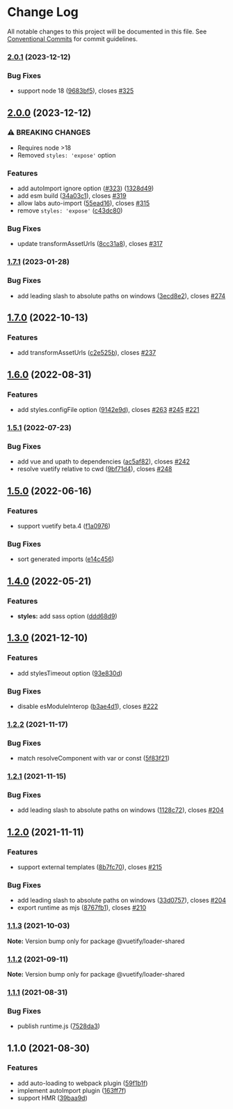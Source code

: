 # Change Log

All notable changes to this project will be documented in this file.
See [Conventional Commits](https://conventionalcommits.org) for commit guidelines.

### [2.0.1](https://github.com/vuetifyjs/vuetify-loader/compare/@vuetify/loader-shared@2.0.0...@vuetify/loader-shared@2.0.1) (2023-12-12)


### Bug Fixes

* support node 18 ([9683bf5](https://github.com/vuetifyjs/vuetify-loader/commit/9683bf54ad3b26a6553574a1be6a6c3c95fc3afd)), closes [#325](https://github.com/vuetifyjs/vuetify-loader/issues/325)



## [2.0.0](https://github.com/vuetifyjs/vuetify-loader/compare/@vuetify/loader-shared@1.7.1...@vuetify/loader-shared@2.0.0) (2023-12-12)


### ⚠ BREAKING CHANGES

* Requires node >18
* Removed `styles: 'expose'` option

### Features

* add autoImport ignore option ([#323](https://github.com/vuetifyjs/vuetify-loader/issues/323)) ([1328d49](https://github.com/vuetifyjs/vuetify-loader/commit/1328d492abcf4612f336b6ad1d014f1ed250793c))
* add esm build ([34a03c1](https://github.com/vuetifyjs/vuetify-loader/commit/34a03c152e04e16694ca43c255a08edf3a2bd382)), closes [#319](https://github.com/vuetifyjs/vuetify-loader/issues/319)
* allow labs auto-import ([55ead16](https://github.com/vuetifyjs/vuetify-loader/commit/55ead1692cd857a15e7595d14e97766c57651f0b)), closes [#315](https://github.com/vuetifyjs/vuetify-loader/issues/315)
* remove `styles: 'expose'` ([c43dc80](https://github.com/vuetifyjs/vuetify-loader/commit/c43dc804811bf22be920ac72a38e7b4c193bca3b))


### Bug Fixes

* update transformAssetUrls ([8cc31a8](https://github.com/vuetifyjs/vuetify-loader/commit/8cc31a8db7e325aa779c0bfb0e55186afe6db736)), closes [#317](https://github.com/vuetifyjs/vuetify-loader/issues/317)



### [1.7.1](https://github.com/vuetifyjs/vuetify-loader/compare/@vuetify/loader-shared@1.7.0...@vuetify/loader-shared@1.7.1) (2023-01-28)


### Bug Fixes

* add leading slash to absolute paths on windows ([3ecd8e2](https://github.com/vuetifyjs/vuetify-loader/commit/3ecd8e2d8034137ca47ad8325df960dfb0efc08e)), closes [#274](https://github.com/vuetifyjs/vuetify-loader/issues/274)



## [1.7.0](https://github.com/vuetifyjs/vuetify-loader/compare/@vuetify/loader-shared@1.6.0...@vuetify/loader-shared@1.7.0) (2022-10-13)


### Features

* add transformAssetUrls ([c2e525b](https://github.com/vuetifyjs/vuetify-loader/commit/c2e525b3a3ad5582ffc50216a94c47b94f1c8fc9)), closes [#237](https://github.com/vuetifyjs/vuetify-loader/issues/237)



## [1.6.0](https://github.com/vuetifyjs/vuetify-loader/compare/@vuetify/loader-shared@1.5.1...@vuetify/loader-shared@1.6.0) (2022-08-31)


### Features

* add styles.configFile option ([9142e9d](https://github.com/vuetifyjs/vuetify-loader/commit/9142e9d644ba1e4f86486440c29a318704090636)), closes [#263](https://github.com/vuetifyjs/vuetify-loader/issues/263) [#245](https://github.com/vuetifyjs/vuetify-loader/issues/245) [#221](https://github.com/vuetifyjs/vuetify-loader/issues/221)



### [1.5.1](https://github.com/vuetifyjs/vuetify-loader/compare/@vuetify/loader-shared@1.5.0...@vuetify/loader-shared@1.5.1) (2022-07-23)


### Bug Fixes

* add vue and upath to dependencies ([ac5af82](https://github.com/vuetifyjs/vuetify-loader/commit/ac5af823f1bfd8bc79dc3eb353eed64adef34421)), closes [#242](https://github.com/vuetifyjs/vuetify-loader/issues/242)
* resolve vuetify relative to cwd ([9bf71d4](https://github.com/vuetifyjs/vuetify-loader/commit/9bf71d4fd8596cf8333e3041f4307a851c7aba6a)), closes [#248](https://github.com/vuetifyjs/vuetify-loader/issues/248)



## [1.5.0](https://github.com/vuetifyjs/vuetify-loader/compare/@vuetify/loader-shared@1.4.0...@vuetify/loader-shared@1.5.0) (2022-06-16)


### Features

* support vuetify beta.4 ([f1a0976](https://github.com/vuetifyjs/vuetify-loader/commit/f1a09765e568c7ee5481dd576765939ffc1fe534))


### Bug Fixes

* sort generated imports ([e14c456](https://github.com/vuetifyjs/vuetify-loader/commit/e14c45630442cc235cc670578a56457880e734f1))



## [1.4.0](https://github.com/vuetifyjs/vuetify-loader/compare/@vuetify/loader-shared@1.3.0...@vuetify/loader-shared@1.4.0) (2022-05-21)


### Features

* **styles:** add sass option ([ddd68d9](https://github.com/vuetifyjs/vuetify-loader/commit/ddd68d99aedaa0088c5d89740d1a9b9c1bb74808))



## [1.3.0](https://github.com/vuetifyjs/vuetify-loader/compare/@vuetify/loader-shared@1.2.2...@vuetify/loader-shared@1.3.0) (2021-12-10)


### Features

* add stylesTimeout option ([93e830d](https://github.com/vuetifyjs/vuetify-loader/commit/93e830dd728610bfa83c5a93f85fcca6acb4f59d))


### Bug Fixes

* disable esModuleInterop ([b3ae4d1](https://github.com/vuetifyjs/vuetify-loader/commit/b3ae4d17e4319ab1b8c550d50b0cc2737a8d0719)), closes [#222](https://github.com/vuetifyjs/vuetify-loader/issues/222)



### [1.2.2](https://github.com/vuetifyjs/vuetify-loader/compare/@vuetify/loader-shared@1.2.1...@vuetify/loader-shared@1.2.2) (2021-11-17)


### Bug Fixes

* match resolveComponent with var or const ([5f83f21](https://github.com/vuetifyjs/vuetify-loader/commit/5f83f215e82b6637230ac3808d09c1e106d892ec))



### [1.2.1](https://github.com/vuetifyjs/vuetify-loader/compare/@vuetify/loader-shared@1.2.0...@vuetify/loader-shared@1.2.1) (2021-11-15)


### Bug Fixes

* add leading slash to absolute paths on windows ([1128c72](https://github.com/vuetifyjs/vuetify-loader/commit/1128c721d87ba64a4143c6a7f6fbeb86ac3aa25a)), closes [#204](https://github.com/vuetifyjs/vuetify-loader/issues/204)



## [1.2.0](https://github.com/vuetifyjs/vuetify-loader/compare/@vuetify/loader-shared@1.1.3...@vuetify/loader-shared@1.2.0) (2021-11-11)


### Features

* support external templates ([8b7fc70](https://github.com/vuetifyjs/vuetify-loader/commit/8b7fc7082cf177e122d83b97ec0521092c044a77)), closes [#215](https://github.com/vuetifyjs/vuetify-loader/issues/215)


### Bug Fixes

* add leading slash to absolute paths on windows ([33d0757](https://github.com/vuetifyjs/vuetify-loader/commit/33d0757e5de3278fb17a299141f87024bdd936d3)), closes [#204](https://github.com/vuetifyjs/vuetify-loader/issues/204)
* export runtime as mjs ([8767fb1](https://github.com/vuetifyjs/vuetify-loader/commit/8767fb1c227320e63c0259b630cdf52756218e23)), closes [#210](https://github.com/vuetifyjs/vuetify-loader/issues/210)



### [1.1.3](https://github.com/vuetifyjs/vuetify-loader/compare/@vuetify/loader-shared@1.1.2...@vuetify/loader-shared@1.1.3) (2021-10-03)

**Note:** Version bump only for package @vuetify/loader-shared





### [1.1.2](https://github.com/vuetifyjs/vuetify-loader/compare/@vuetify/loader-shared@1.1.1...@vuetify/loader-shared@1.1.2) (2021-09-11)

**Note:** Version bump only for package @vuetify/loader-shared





### [1.1.1](https://github.com/vuetifyjs/vuetify-loader/compare/@vuetify/loader-shared@1.1.0...@vuetify/loader-shared@1.1.1) (2021-08-31)


### Bug Fixes

* publish runtime.js ([7528da3](https://github.com/vuetifyjs/vuetify-loader/commit/7528da3f4f225521bcfa8bea7583590be24a7e38))



## 1.1.0 (2021-08-30)


### Features

* add auto-loading to webpack plugin ([59f1b1f](https://github.com/vuetifyjs/vuetify-loader/commit/59f1b1f6f805cdab9cacd0372b394df3dafb4698))
* implement autoImport plugin ([163ff7f](https://github.com/vuetifyjs/vuetify-loader/commit/163ff7f25c2e8cb65bc6461f4399b52e53b77612))
* support HMR ([39baa9d](https://github.com/vuetifyjs/vuetify-loader/commit/39baa9dd70a52656af8f7508a1e095a468483d19))

